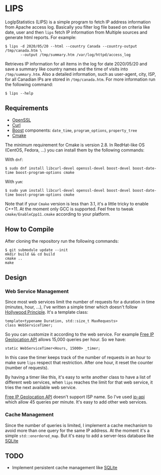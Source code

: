 # LIPS
LogIpStatistics (LIPS) is a simple program to fetch IP address information from Apache access log. Basically you filter log file based on criteria like date, user and then `lips` fetch IP information from Multiple sources and generate html reports. For example:

```
$ lips -d 2020/05/20 --html --country Canada --country-output /tmp/canada.htm \ 
       --output /tmp/summary.htm /var/log/httpd/access_log
```

Retrieves IP information for all items in the log for date 2020/05/20 and save a summary like country names and the time of visits into `/tmp/summary.htm`. Also a detailed information, such as user-agent, city, ISP, for all Canadian IPs are stored in `/tmp/canada.htm`. For more information run the following command:

```
$ lips --help
```

## Requirements

* [OpenSSL](https://github.com/openssl/openssl)
* [Curl](https://github.com/curl/curl)
* [Boost](https://www.boost.org/) components: `date_time`, `program_options`, `property_tree`
* [Cmake](https://cmake.org/)

The minimum requirement for Cmake is version 2.8. In RedHat-like OS (CentOS, Fedora, ...) you can install them by the following commands:

With `dnf`:

```
$ sudo dnf install libcurl-devel openssl-devel boost-devel boost-date-time boost-program-options cmake
```
With `yum`:

```
$ sudo yum install libcurl-devel openssl-devel boost-devel boost-date-time boost-program-options cmake 
```

Note that if your `Cmake` version is less than 3.1, it's a little tricky to enable C++11. At the moment only GCC is supported. Feel free to tweak `cmake/EnableCpp11.cmake` according to your platform.

## How to Compile

After cloning the repository run the following commands: 

```
$ git submodule update --init
mkdir build && cd build
cmake ..
make
```

## Design

### Web Service Management
Since most web services limit the number of requests for a duration in time (minutes, hour, ...), I've written a simple timer which doesn't follow [Hollywood Principle](https://en.wikipedia.org/wiki/Inversion_of_control). It's a template class:

```
template<typename Duration, std::size_t MaxRequests>
class WebServiceTimer;
```

So you can customize it according to the web service. For example [Free IP Geolocation API](https://freegeoip.app/) allows 15,000 queries per hour. So we have:

```
static WebServiceTimer<Hours, 15000> _timer;
```

In this case the timer keeps track of the number of requests in an hour to make sure `lips` respect that restriction. After one hour, it reset the counter (number of requests).

By having a timer like this, it's easy to write another class to have a list of different web services, when `lips` reaches the limit for that web service, it tries the next available web service.

[Free IP Geolocation API](https://freegeoip.app/) doesn't support ISP name. So I've used [ip-api](https://ip-api.com/) which allow 45 queries per minute. It's easy to add other web services.

### Cache Management

Since the number of queries is limited, I implement a cache mechanism to avoid more than one query for the same IP address. At the moment it's a simple `std::onordered_map`. But it's easy to add a server-less database like [SQLite](https://www.sqlite.org/index.html)

## TODO

* Implement persistent cache management like [SQLite](https://www.sqlite.org/index.html)

